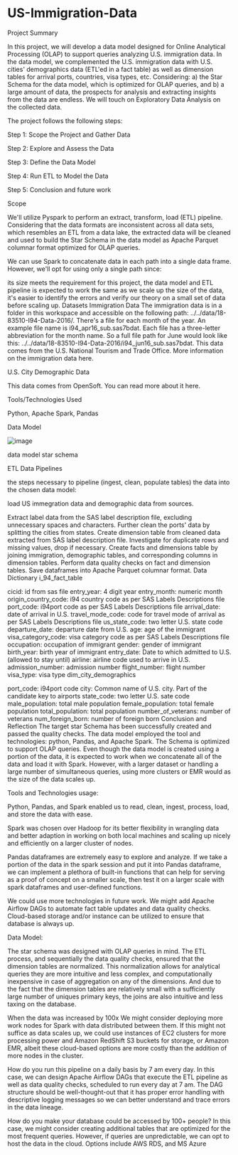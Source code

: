 # US-Immigration-Data


Project Summary

In this project, we will develop a data model designed for Online Analytical Processing (OLAP) to support queries analyzing U.S. immigration data. In the data model, we complemented the U.S. immigration data with U.S. cities' demographics data (ETL'ed in a fact table) as well as dimension tables for arrival ports, countries, visa types, etc. Considering: a) the Star Schema for the data model, which is optimized for OLAP queries, and b) a large amount of data, the prospects for analysis and extracting insights from the data are endless. We will touch on Exploratory Data Analysis on the collected data.

The project follows the following steps:

Step 1: Scope the Project and Gather Data

Step 2: Explore and Assess the Data

Step 3: Define the Data Model

Step 4: Run ETL to Model the Data

Step 5: Conclusion and future work

Scope

We'll utilize Pyspark to perform an extract, transform, load (ETL) pipeline. Considering that the data formats are inconsistent across all data sets, which resembles an ETL from a data lake, the extracted data will be cleaned and used to build the Star Schema in the data model as Apache Parquet columnar format optimized for OLAP queries.

We can use Spark to concatenate data in each path into a single data frame. However, we'll opt for using only a single path since:

its size meets the requirement for this project,
the data model and ETL pipeline is expected to work the same as we scale up the size of the data,
it's easier to identify the errors and verify our theory on a small set of data before scaling up.
Datasets
Immigration Data
The immigration data is in a folder in this workspace and accessible on the following path: ../../data/18-83510-I94-Data-2016/. There's a file for each month of the year. An example file name is i94_apr16_sub.sas7bdat. Each file has a three-letter abbreviation for the month name. So a full file path for June would look like this: ../../data/18-83510-I94-Data-2016/i94_jun16_sub.sas7bdat. This data comes from the U.S. National Tourism and Trade Office. More information on the immigration data here.

U.S. City Demographic Data

This data comes from OpenSoft. You can read more about it here.

Tools/Technologies Used

Python, Apache Spark, Pandas

Data Model

![image](https://user-images.githubusercontent.com/96236642/162982966-e0d136be-e3ab-4bd5-a7a5-afbfecf08f62.png)


data model star schema

ETL Data Pipelines

the steps necessary to pipeline (ingest, clean, populate tables) the data into the chosen data model:

load US immegration data and demographic data from sources.

Extract label data from the SAS label description file, excluding unnecessary spaces and characters.
Further clean the ports' data by splitting the cities from states.
Create dimension table from cleaned data extracted from SAS label description file.
Investigate for duplicate rows and missing values, drop if necessary.
Create facts and dimensions table by joining immigration, demographic tables, and corresponding columns in dimension tables.
Perform data quality checks on fact and dimension tables.
Save dataframes into Apache Parquet columnar format.
Data Dictionary
i_94_fact_table

cicid: id from sas file
entry_year: 4 digit year
entry_month: numeric month
origin_country_code: i94 country code as per SAS Labels Descriptions file
port_code: i94port code as per SAS Labels Descriptions file
arrival_date: date of arrival in U.S.
travel_mode_code: code for travel mode of arrival as per SAS Labels Descriptions file
us_state_code: two letter U.S. state code
departure_date: departure date from U.S.
age: age of the immigrant
visa_category_code: visa category code as per SAS Labels Descriptions file
occupation: occupation of immigrant
gender: gender of immigrant
birth_year: birth year of immigrant
entry_date: Date to which admitted to U.S. (allowed to stay until)
airline: airline code used to arrive in U.S.
admission_number: admission number
flight_number: flight number
visa_type: visa type
dim_city_demographics

port_code: i94port code
city: Common name of U.S. city. Part of the candidate key to airports
state_code: two letter U.S. sate code
male_population: total male population
female_population: total female population
total_population: total population
number_of_veterans: number of veterans
num_foreign_born: number of foreign born
Conclusion and Reflection
The target star Schema has been successfully created and passed the quality checks. The data model employed the tool and technologies: python, Pandas, and Apache Spark. The Schema is optimized to support OLAP queries. Even though the data model is created using a portion of the data, it is expected to work when we concatenate all of the data and load it with Spark. However, with a larger dataset or handling a large number of simultaneous queries, using more clusters or EMR would as the size of the data scales up.

Tools and Technologies usage:

Python, Pandas, and Spark enabled us to read, clean, ingest, process, load, and store the data with ease.

Spark was chosen over Hadoop for its better flexibility in wrangling data and better adaption in working on both local machines and scaling up nicely and efficiently on a larger cluster of nodes.

Pandas dataframes are extremely easy to explore and analyze. If we take a portion of the data in the spark session and put it into Pandas dataframe, we can implement a plethora of built-in functions that can help for serving as a proof of concept on a smaller scale, then test it on a larger scale with spark dataframes and user-defined functions.

We could use more technologies in future work. We might add Apache Airflow DAGs to automate fact table updates and data quality checks. Cloud-based storage and/or instance can be utilized to ensure that database is always up.

Data Model:

The star schema was designed with OLAP queries in mind. The ETL process, and sequentially the data quality checks, ensured that the dimension tables are normalized. This normalization allows for analytical queries they are more intuitive and less complex, and computationally inexpensive in case of aggregation on any of the dimensions. And due to the fact that the dimension tables are relatively small with a sufficiently large number of uniques primary keys, the joins are also intuitive and less taxing on the database.

When the data was increased by 100x We might consider deploying more work nodes for Spark with data distributed between them. If this might not suffice as data scales up, we could use instances of EC2 clusters for more processing power and Amazon RedShift S3 buckets for storage, or Amazon EMR, albeit these cloud-based options are more costly than the addition of more nodes in the cluster.

How do you run this pipeline on a daily basis by 7 am every day. In this case, we can design Apache Airflow DAGs that execute the ETL pipeline as well as data quality checks, scheduled to run every day at 7 am. The DAG structure should be well-thought-out that it has proper error handling with descriptive logging messages so we can better understand and trace errors in the data lineage.

How do you make your database could be accessed by 100+ people? In this case, we might consider creating additional tables that are optimized for the most frequent queries. However, if queries are unpredictable, we can opt to host the data in the cloud. Options include AWS RDS, and MS Azure

